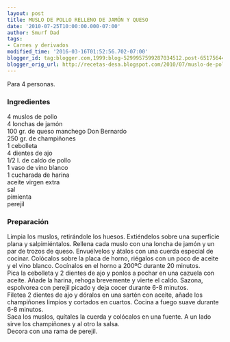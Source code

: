 ```yaml
---
layout: post
title: MUSLO DE POLLO RELLENO DE JAMÓN Y QUESO
date: '2010-07-25T10:00:00.000-07:00'
author: Smurf Dad
tags:
- Carnes y derivados
modified_time: '2016-03-16T01:52:56.702-07:00'
blogger_id: tag:blogger.com,1999:blog-5299957599287034512.post-6517564490288936439
blogger_orig_url: http://recetas-desa.blogspot.com/2010/07/muslo-de-pollo-relleno-de-jamon-y-queso.html
---
```


Para 4 personas.<br><h3>Ingredientes</h3><p>4 muslos de pollo<br/>4 lonchas de jam&oacute;n<br/>100 gr. de queso manchego Don Bernardo<br/>250 gr. de champi&ntilde;ones<br/>1 cebolleta<br/>4 dientes de ajo<br/>1/2 l. de caldo de pollo<br/>1 vaso de vino blanco<br/>1 cucharada de harina<br/>aceite virgen extra<br/>sal<br/>pimienta<br/>perejil</p><h3>Preparaci&oacute;n</h3><p>Limpia los muslos, retir&aacute;ndole los huesos. Exti&eacute;ndelos sobre una superficie plana y salpimi&eacute;ntalos. Rellena cada muslo con una loncha de jam&oacute;n y un par de trozos de queso. Envu&eacute;lvelos y &aacute;talos con una cuerda especial de cocinar. Col&oacute;calos sobre la placa de horno, ri&eacute;galos con un poco de aceite y el vino blanco. Coc&iacute;nalos en el horno a 200&ordm;C durante 20 minutos.<br/>Pica la cebolleta y 2 dientes de ajo y ponlos a pochar en una cazuela con aceite. A&ntilde;ade la harina, rehoga brevemente y vierte el caldo. Sazona, espolvorea con perejil picado y deja cocer durante 6-8 minutos.<br/>Filetea 2 dientes de ajo y d&oacute;ralos en una sart&eacute;n con aceite, a&ntilde;ade los champi&ntilde;ones limpios y cortados en cuartos. Cocina a fuego suave durante 6-8 minutos.<br/>Saca los muslos, qu&iacute;tales la cuerda y col&oacute;calos en una fuente. A un lado sirve los champi&ntilde;ones y al otro la salsa.<br/>Decora con una rama de perejil.</p>